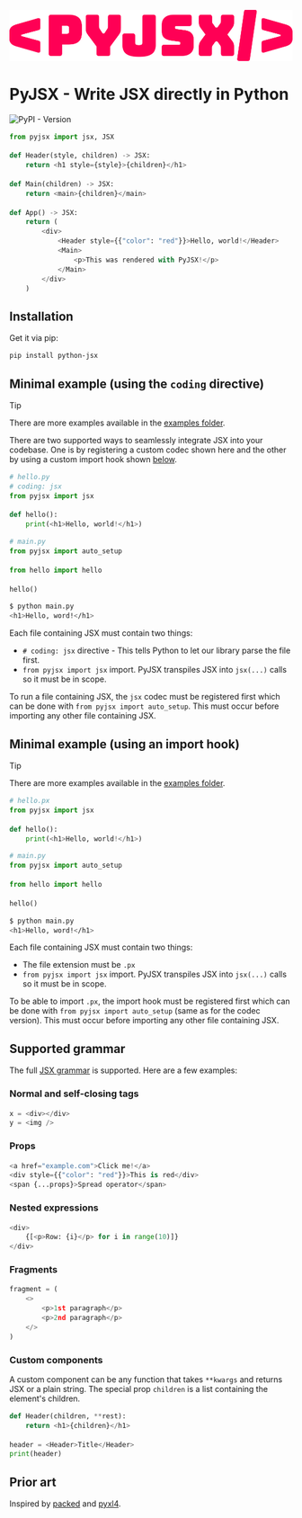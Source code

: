 <p align="center">
  <img src="logo_bungee_tint.svg" />
</p>

# PyJSX - Write JSX directly in Python
![PyPI - Version](https://img.shields.io/pypi/v/python-jsx)

```python
from pyjsx import jsx, JSX

def Header(style, children) -> JSX:
    return <h1 style={style}>{children}</h1>

def Main(children) -> JSX:
    return <main>{children}</main>

def App() -> JSX:
    return (
        <div>
            <Header style={{"color": "red"}}>Hello, world!</Header>
            <Main>
                <p>This was rendered with PyJSX!</p>
            </Main>
        </div>
    )
```

## Installation

Get it via pip:

```sh
pip install python-jsx
```

## Minimal example (using the `coding` directive)

> [!TIP]
> There are more examples available in the [examples folder](examples).

There are two supported ways to seamlessly integrate JSX into your codebase.
One is by registering a custom codec shown here and the other by using a custom import hook shown [below](#minimal-example-using-an-import-hook).

```python
# hello.py
# coding: jsx
from pyjsx import jsx

def hello():
    print(<h1>Hello, world!</h1>)
```

```python
# main.py
from pyjsx import auto_setup

from hello import hello

hello()
```

```sh
$ python main.py
<h1>Hello, word!</h1>
```

Each file containing JSX must contain two things:

- `# coding: jsx` directive - This tells Python to let our library parse the
  file first.
- `from pyjsx import jsx` import. PyJSX transpiles JSX into `jsx(...)` calls so
  it must be in scope.

To run a file containing JSX, the `jsx` codec must be registered first which can
be done with `from pyjsx import auto_setup`. This must occur before importing
any other file containing JSX.

## Minimal example (using an import hook)

> [!TIP]
> There are more examples available in the [examples folder](examples).

```python
# hello.px
from pyjsx import jsx

def hello():
    print(<h1>Hello, world!</h1>)
```

```python
# main.py
from pyjsx import auto_setup

from hello import hello

hello()
```

```sh
$ python main.py
<h1>Hello, word!</h1>
```

Each file containing JSX must contain two things:

- The file extension must be `.px`
- `from pyjsx import jsx` import. PyJSX transpiles JSX into `jsx(...)` calls so
  it must be in scope.

To be able to import `.px`, the import hook must be registered first which can
be done with `from pyjsx import auto_setup` (same as for the codec version). This must occur before importing any other file containing JSX.

## Supported grammar

The full [JSX grammar](https://facebook.github.io/jsx/) is supported.
Here are a few examples:

### Normal and self-closing tags

```python
x = <div></div>
y = <img />
```

### Props

```python
<a href="example.com">Click me!</a>
<div style={{"color": "red"}}>This is red</div>
<span {...props}>Spread operator</span>
```

### Nested expressions

```python
<div>
    {[<p>Row: {i}</p> for i in range(10)]}
</div>
```

### Fragments

```python
fragment = (
    <>
        <p>1st paragraph</p>
        <p>2nd paragraph</p>
    </>
)
```

### Custom components

A custom component can be any function that takes `**kwargs` and
returns JSX or a plain string. The special prop `children` is a list
containing the element's children.

```python
def Header(children, **rest):
    return <h1>{children}</h1>

header = <Header>Title</Header>
print(header)
```

## Prior art

Inspired by [packed](https://github.com/michaeljones/packed) and
[pyxl4](https://github.com/pyxl4/pyxl4).
